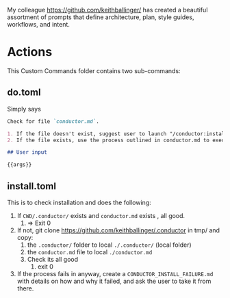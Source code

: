 
My colleague https://github.com/keithballinger/ has created a beautiful assortment of
prompts that define architecture, plan, style guides, workflows, and intent.

# Actions

This Custom Commands folder contains two sub-commands:

## do.toml

Simply says

```markdown
Check for file `conductor.md`.

1. If the file doesn't exist, suggest user to launch "/conductor:install" and fail nicely, ignoring the following.
2. If the file exists, use the process outlined in conductor.md to execute the  following action:

## User input

{{args}}
```


## install.toml

This is to check installation and does the following:

1. If `CWD/.conductor/` exists and `conductor.md` exists , all good.
   1. => Exit 0
2. If not, git clone https://github.com/keithballinger/.conductor in tmp/ and copy:
   1.  the `.conductor/` folder to local `./.conductor/` (local folder)
   2.  the `conductor.md` file to local `./conductor.md`
   3.  Check its all good
       1.  exit 0
3. If the process fails in anyway, create a `CONDUCTOR_INSTALL_FAILURE.md` with details on how and why it failed, and ask the user to take it from there.
